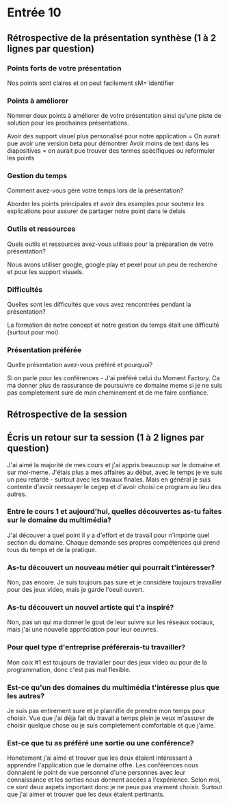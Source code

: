 # Entrée 10
## Rétrospective de la présentation synthèse (1 à 2 lignes par question)

### Points forts de votre présentation 
Nos points sont claires et on peut facilement sM='identifier 

### Points à améliorer
Nommer deux points à améliorer de votre présentation ainsi qu'une piste de solution pour les prochaines présentations. 

Avoir des support visuel plus personalisé pour notre application = On aurait pue avoir une version beta pour démontrer 
Avoir moins de text dans les diapositives = on aurait pue trouver des termes spécifiques ou reformuler les points 

### Gestion du temps
Comment avez-vous géré votre temps lors de la présentation?

Aborder les points principales et avoir des examples pour soutenir les explications pour assurer de partager notre point dans le delais 

### Outils et ressources
Quels outils et ressources avez-vous utilisés pour la préparation de votre présentation?

Nous avons utiliser google, google play et pexel pour un peu de recherche et pour les support visuels.

### Difficultés
Quelles sont les difficultés que vous avez rencontrées pendant la présentation?

La formation de notre concept et notre gestion du temps était une difficulté (surtout pour moi) 

### Présentation préférée
Quelle présentation avez-vous préféré et pourquoi?

Si on parle pour les conférences - J'ai préféré celui du Moment Factory. Ca ma donner plus de rassurance de poursuivre ce domaine meme si je ne suis pas completement sure de mon cheminement et de me faire confiance. 

## Rétrospective de la session
## Écris un retour sur ta session (1 à 2 lignes par question)
J'ai aimé la majorité de mes cours et j'ai appris beaucoup sur le domaine et sur moi-meme. J'étais plus a mes affaires au début, avec le temps je ve suis un peu retardé - surtout avec les travaux finales.  Mais en général je suis contente d'avoir reessayer le cegep et d'avoir choisi ce program au lieu des autres.

### Entre le cours 1 et aujourd'hui, quelles découvertes as-tu faites sur le domaine du multimédia? 
J'ai découver a quel point il y a d'effort et de travail pour n'importe quel section du domaine. Chaque demande ses propres compétences qui prend tous du temps et de la pratique. 

### As-tu découvert un nouveau métier qui pourrait t'intéresser? 
Non, pas encore. Je suis toujours pas sure et je considère toujours travailler pour des jeux video, mais je garde l'oeuil ouvert. 

### As-tu découvert un nouvel artiste qui t'a inspiré? 
Non, pas un qui ma donner le gout de leur suivre sur les réseaux sociaux, mais j'ai une nouvelle appréciation pour leur oeuvres. 

### Pour quel type d'entreprise préférerais-tu travailler? 
Mon coix #1 est toujours de travialler pour des jeux video ou pour de la programmation, donc c'est pas mal flexible.

### Est-ce qu'un des domaines du multimédia t'intéresse plus que les autres? 
Je suis pas entirement sure et je plannifie de prendre mon temps pour choisir. Vue que j'ai déja fait du travail a temps plein je veux m'assurer de choisir quelque chose ou je suis completement comfortable et que j'aime.

### Est-ce que tu as préféré une sortie ou une conférence?
Honetement j'ai aimé et trouver que les deux étaient intéressant à apprendre l'application que le domaine offre. Les conférences nous donnaient le point de vue personnel d'une personnes avec leur connaissance et les sorties nous donnent accées a l'expérience. Selon moi, ce sont deux aspets important donc je ne peux pas vraiment choisir. Surtout que j'ai aimer et trouver que les deux étaient pertinants. 
